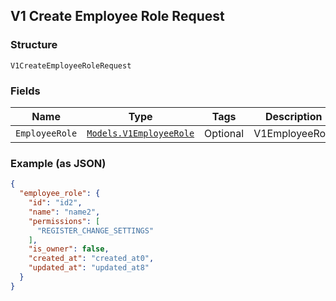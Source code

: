 ## V1 Create Employee Role Request

### Structure

`V1CreateEmployeeRoleRequest`

### Fields

| Name | Type | Tags | Description |
|  --- | --- | --- | --- |
| `EmployeeRole` | [`Models.V1EmployeeRole`](/doc/models/v1-employee-role.md) | Optional | V1EmployeeRole |

### Example (as JSON)

```json
{
  "employee_role": {
    "id": "id2",
    "name": "name2",
    "permissions": [
      "REGISTER_CHANGE_SETTINGS"
    ],
    "is_owner": false,
    "created_at": "created_at0",
    "updated_at": "updated_at8"
  }
}
```

